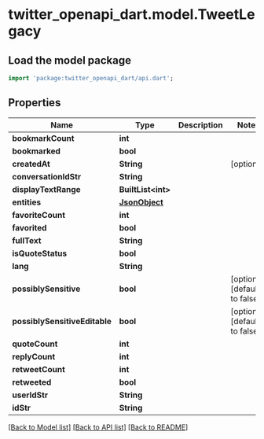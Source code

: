 # twitter_openapi_dart.model.TweetLegacy

## Load the model package
```dart
import 'package:twitter_openapi_dart/api.dart';
```

## Properties
Name | Type | Description | Notes
------------ | ------------- | ------------- | -------------
**bookmarkCount** | **int** |  | 
**bookmarked** | **bool** |  | 
**createdAt** | **String** |  | [optional] 
**conversationIdStr** | **String** |  | 
**displayTextRange** | **BuiltList&lt;int&gt;** |  | 
**entities** | [**JsonObject**](.md) |  | 
**favoriteCount** | **int** |  | 
**favorited** | **bool** |  | 
**fullText** | **String** |  | 
**isQuoteStatus** | **bool** |  | 
**lang** | **String** |  | 
**possiblySensitive** | **bool** |  | [optional] [default to false]
**possiblySensitiveEditable** | **bool** |  | [optional] [default to false]
**quoteCount** | **int** |  | 
**replyCount** | **int** |  | 
**retweetCount** | **int** |  | 
**retweeted** | **bool** |  | 
**userIdStr** | **String** |  | 
**idStr** | **String** |  | 

[[Back to Model list]](../README.md#documentation-for-models) [[Back to API list]](../README.md#documentation-for-api-endpoints) [[Back to README]](../README.md)


